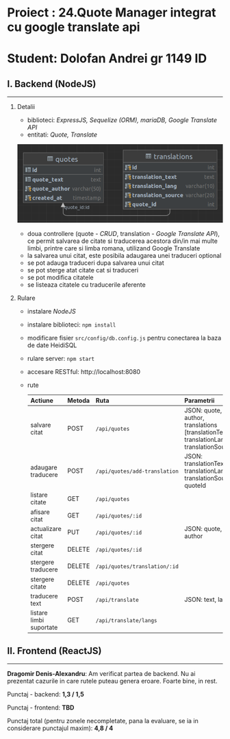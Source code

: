 # Proiect : 24.Quote Manager integrat cu google translate api
# Student: Dolofan Andrei gr 1149 ID

## I. Backend (NodeJS)
---
1. Detalii
    - biblioteci: _ExpressJS, Sequelize (ORM), mariaDB, Google Translate API_
    - entitati: _Quote, Translate_

    ![alt text](./assets/images/diagram.png "Logo Title")

    - doua controllere (quote - _CRUD_, translation - _Google Translate API_), ce permit salvarea de citate si traducerea acestora din/in mai multe limbi, printre care si limba romana, utilizand Google Translate
    - la salvarea unui citat, este posibila adaugarea unei traduceri optional
    - se pot adauga traduceri dupa salvarea unui citat
    - se pot sterge atat citate cat si traduceri
    - se pot modifica citatele
    - se listeaza citatele cu traducerile aferente
2. Rulare
    - instalare _NodeJS_
    - instalare biblioteci: ```npm install```
    - modificare fisier `src/config/db.config.js` pentru conectarea la baza de date HeidiSQL
    - rulare server: ```npm start```
    - accesare RESTful: http://localhost:8080
    - rute

        | Actiune       | Metoda       | Ruta                          | Parametrii|
        | ------------- |:-------------| :-----------------------------| ---|
        | salvare citat | POST         | `/api/quotes`                 | JSON: quote, author, translations [translationText, translationLang, translationSource] |
        | adaugare traducere | POST         | `/api/quotes/add-translation` | JSON: translationText, translationLang, translationSource, quoteId |
        | listare citate | GET          | `/api/quotes`                 ||
        | afisare citat | GET          | `/api/quotes/:id`             ||
        | actualizare citat | PUT          | `/api/quotes/:id`             | JSON: quote, author|
        | stergere citat | DELETE       | `/api/quotes/:id`             ||
        | stergere traducere | DELETE       | `/api/quotes/translation/:id` ||
        | stergere citate | DELETE       | `/api/quotes`                 ||
        | traducere text | POST         | `/api/translate`              | JSON: text, lang |
        | listare limbi suportate | GET          | `/api/translate/langs`        |
 
 

## II. Frontend (ReactJS)

<hr>

**Dragomir Denis-Alexandru**: Am verificat partea de backend. Nu ai prezentat cazurile in care rutele puteau genera eroare. Foarte bine, in rest.

Punctaj - backend: **1,3 / 1,5**

Punctaj - frontend: **TBD**

Punctaj total (pentru zonele necompletate, pana la evaluare, se ia in considerare punctajul maxim): **4,8 / 4**
